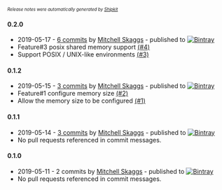 <sup><sup>*Release notes were automatically generated by [Shipkit](http://shipkit.org/)*</sup></sup>

#### 0.2.0
 - 2019-05-17 - [6 commits](https://github.com/magneticflux-/jvm-shared-memory/compare/v0.1.2...v0.2.0) by [Mitchell Skaggs](https://github.com/magneticflux-) - published to [![Bintray](https://img.shields.io/badge/Bintray-0.2.0-green.svg)](https://bintray.com/magneticflux/maven/jvm-shared-memory/0.2.0)
 - Feature#3 posix shared memory support [(#4)](https://github.com/magneticflux-/jvm-shared-memory/pull/4)
 - Support POSIX / UNIX-like environments [(#3)](https://github.com/magneticflux-/jvm-shared-memory/issues/3)

#### 0.1.2
 - 2019-05-15 - [3 commits](https://github.com/magneticflux-/jvm-shared-memory/compare/v0.1.1...v0.1.2) by [Mitchell Skaggs](https://github.com/magneticflux-) - published to [![Bintray](https://img.shields.io/badge/Bintray-0.1.2-green.svg)](https://bintray.com/magneticflux/maven/jvm-shared-memory/0.1.2)
 - Feature#1 configure memory size [(#2)](https://github.com/magneticflux-/jvm-shared-memory/pull/2)
 - Allow the memory size to be configured [(#1)](https://github.com/magneticflux-/jvm-shared-memory/issues/1)

#### 0.1.1
 - 2019-05-14 - [3 commits](https://github.com/magneticflux-/jvm-shared-memory/compare/v0.1.0...v0.1.1) by [Mitchell Skaggs](https://github.com/magneticflux-) - published to [![Bintray](https://img.shields.io/badge/Bintray-0.1.1-green.svg)](https://bintray.com/magneticflux/maven/jvm-shared-memory/0.1.1)
 - No pull requests referenced in commit messages.

#### 0.1.0
 - 2019-05-11 - 2 commits by [Mitchell Skaggs](https://github.com/magneticflux-) - published to [![Bintray](https://img.shields.io/badge/Bintray-0.1.0-green.svg)](https://bintray.com/magneticflux/maven/jvm-shared-memory/0.1.0)
 - No pull requests referenced in commit messages.

